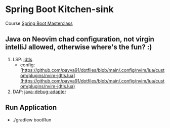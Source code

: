 # Spring Boot Kitchen-sink

Course [Spring Boot Masterclass](https://amigoscode.com/courses/295939)

## Java on Neovim chad configuration, not virgin intelliJ allowed, otherwise where's the fun? :)

1. LSP: [jdtls](https://github.com/eclipse/eclipse.jdt.ls)
   - config: [https://github.com/pavva91/dotfiles/blob/main/.config/nvim/lua/custom/plugins/nvim-jdtls.lua](https://github.com/pavva91/dotfiles/blob/main/.config/nvim/lua/custom/plugins/nvim-jdtls.lua)
2. DAP: [java-debug-adapter](https://github.com/microsoft/java-debug)

## Run Application

- ./gradlew bootRun
